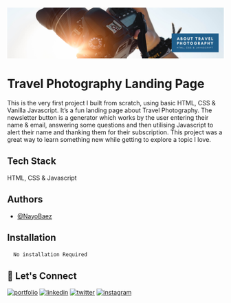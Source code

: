 [![MasterHead](https://raw.githubusercontent.com/NayoBaez/SheCodes-Basic-Landing-Page/main/GITHUB%20README%20BANNER%20-%20TRAVEL%20PHOTOGRAPHY.png)](https://nayobaez.com)
# Travel Photography Landing Page 

This is the very first project I built from scratch, using basic HTML, CSS & Vanilla Javascript. It’s a fun landing page about Travel Photography. The newsletter button is a generator which works by the user entering their name & email, answering some questions and then utilising Javascript to alert their name and thanking them for their subscription. This project was a great way to learn something new while getting to explore a topic I love.




## Tech Stack

HTML, CSS & Javascript 




## Authors

- [@NayoBaez](https://www.github.com/nayobaez)


## Installation


```bash
  No installation Required
```
    
## 🔗 Let's Connect
[![portfolio](https://img.shields.io/badge/my_portfolio-000?style=for-the-badge&logo=ko-fi&logoColor=white)](https://nayobaez.com/)
[![linkedin](https://img.shields.io/badge/linkedin-0A66C2?style=for-the-badge&logo=linkedin&logoColor=white)](https://www.linkedin.com/nayobaezfeliz)
[![twitter](https://img.shields.io/badge/twitter-1DA1F2?style=for-the-badge&logo=twitter&logoColor=white)](https://twitter.com/nayobaez)
[![instagram](https://img.shields.io/badge/instagram-DE3C7C?style=for-the-badge&logo=instagram&logoColor=white)](https://instagram.com/nayobaez)

